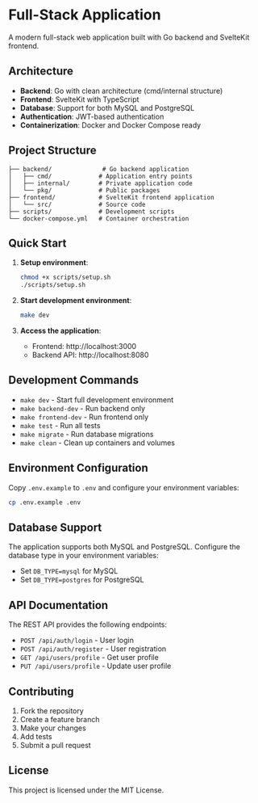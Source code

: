 # Full-Stack Application

A modern full-stack web application built with Go backend and SvelteKit frontend.

## Architecture

- **Backend**: Go with clean architecture (cmd/internal structure)
- **Frontend**: SvelteKit with TypeScript
- **Database**: Support for both MySQL and PostgreSQL
- **Authentication**: JWT-based authentication
- **Containerization**: Docker and Docker Compose ready

## Project Structure

```
├── backend/              # Go backend application
│   ├── cmd/             # Application entry points
│   ├── internal/        # Private application code
│   └── pkg/             # Public packages
├── frontend/            # SvelteKit frontend application
│   └── src/             # Source code
├── scripts/             # Development scripts
└── docker-compose.yml   # Container orchestration
```

## Quick Start

1. **Setup environment**:
   ```bash
   chmod +x scripts/setup.sh
   ./scripts/setup.sh
   ```

2. **Start development environment**:
   ```bash
   make dev
   ```

3. **Access the application**:
   - Frontend: http://localhost:3000
   - Backend API: http://localhost:8080

## Development Commands

- `make dev` - Start full development environment
- `make backend-dev` - Run backend only
- `make frontend-dev` - Run frontend only
- `make test` - Run all tests
- `make migrate` - Run database migrations
- `make clean` - Clean up containers and volumes

## Environment Configuration

Copy `.env.example` to `.env` and configure your environment variables:

```bash
cp .env.example .env
```

## Database Support

The application supports both MySQL and PostgreSQL. Configure the database type in your environment variables:

- Set `DB_TYPE=mysql` for MySQL
- Set `DB_TYPE=postgres` for PostgreSQL

## API Documentation

The REST API provides the following endpoints:

- `POST /api/auth/login` - User login
- `POST /api/auth/register` - User registration
- `GET /api/users/profile` - Get user profile
- `PUT /api/users/profile` - Update user profile

## Contributing

1. Fork the repository
2. Create a feature branch
3. Make your changes
4. Add tests
5. Submit a pull request

## License

This project is licensed under the MIT License.
